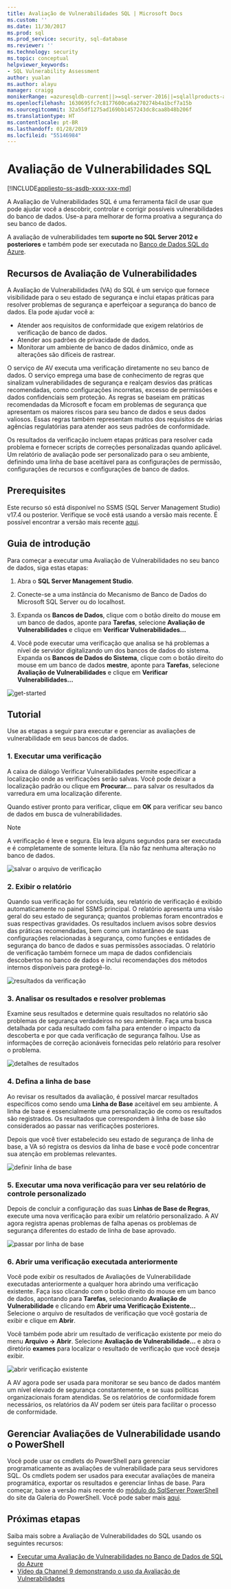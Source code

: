 ```yaml
---
title: Avaliação de Vulnerabilidades SQL | Microsoft Docs
ms.custom: ''
ms.date: 11/30/2017
ms.prod: sql
ms.prod_service: security, sql-database
ms.reviewer: ''
ms.technology: security
ms.topic: conceptual
helpviewer_keywords:
- SQL Vulnerability Assessment
author: yualan
ms.author: alayu
manager: craigg
monikerRange: =azuresqldb-current||>=sql-server-2016||=sqlallproducts-allversions||>=sql-server-linux-2017||=azuresqldb-mi-current
ms.openlocfilehash: 1630695fc7c8177600ca6a270274b4a1bcf7a15b
ms.sourcegitcommit: 32a55df1275ad169bb1457243dc8caa8b48b206f
ms.translationtype: HT
ms.contentlocale: pt-BR
ms.lasthandoff: 01/28/2019
ms.locfileid: "55146984"
---
```

# <a name="sql-vulnerability-assessment"></a>Avaliação de Vulnerabilidades SQL

[!INCLUDE[appliesto-ss-asdb-xxxx-xxx-md](../../includes/appliesto-ss-asdb-xxxx-xxx-md.md)]

A Avaliação de Vulnerabilidades SQL é uma ferramenta fácil de usar que pode ajudar você a descobrir, controlar e corrigir possíveis vulnerabilidades do banco de dados. Use-a para melhorar de forma proativa a segurança do seu banco de dados.

A avaliação de vulnerabilidades tem **suporte no SQL Server 2012 e posteriores** e também pode ser executada no [Banco de Dados SQL do Azure](https://docs.microsoft.com/azure/sql-database/sql-vulnerability-assessment).

## <a name="vulnerability-assessment-features"></a>Recursos de Avaliação de Vulnerabilidades
A Avaliação de Vulnerabilidades (VA) do SQL é um serviço que fornece visibilidade para o seu estado de segurança e inclui etapas práticas para resolver problemas de segurança e aperfeiçoar a segurança do banco de dados. Ela pode ajudar você a:
- Atender aos requisitos de conformidade que exigem relatórios de verificação de banco de dados. 
- Atender aos padrões de privacidade de dados.
- Monitorar um ambiente de banco de dados dinâmico, onde as alterações são difíceis de rastrear.

O serviço de AV executa uma verificação diretamente no seu banco de dados. O serviço emprega uma base de conhecimento de regras que sinalizam vulnerabilidades de segurança e realçam desvios das práticas recomendadas, como configurações incorretas, excesso de permissões e dados confidenciais sem proteção. As regras se baseiam em práticas recomendadas da Microsoft e focam em problemas de segurança que apresentam os maiores riscos para seu banco de dados e seus dados valiosos. Essas regras também representam muitos dos requisitos de várias agências regulatórias para atender aos seus padrões de conformidade.

Os resultados da verificação incluem etapas práticas para resolver cada problema e fornecer scripts de correções personalizadas quando aplicável. Um relatório de avaliação pode ser personalizado para o seu ambiente, definindo uma linha de base aceitável para as configurações de permissão, configurações de recursos e configurações de banco de dados. 

## <a name="prerequisites"></a>Prerequisites
Este recurso só está disponível no SSMS (SQL Server Management Studio) v17.4 ou posterior. Verifique se você está usando a versão mais recente. É possível encontrar a versão mais recente [aqui](https://docs.microsoft.com/sql/ssms/download-sql-server-management-studio-ssms).

## <a name="getting-started"></a>Guia de introdução
Para começar a executar uma Avaliação de Vulnerabilidades no seu banco de dados, siga estas etapas:
   1.   Abra o **SQL Server Management Studio**.

   2.   Conecte-se a uma instância do Mecanismo de Banco de Dados do Microsoft SQL Server ou do localhost.

   3.   Expanda os **Bancos de Dados**, clique com o botão direito do mouse em um banco de dados, aponte para **Tarefas**, selecione **Avaliação de Vulnerabilidades** e clique em **Verificar Vulnerabilidades...**

   4.   Você pode executar uma verificação que analisa se há problemas a nível de servidor digitalizando um dos bancos de dados do sistema. Expanda os **Bancos de Dados do Sistema**, clique com o botão direito do mouse em um banco de dados **mestre**, aponte para **Tarefas**, selecione **Avaliação de Vulnerabilidades** e clique em **Verificar Vulnerabilidades...**

   ![get-started](media/sql-vulnerability-assessment/1-SSMSGetStarted.png)

## <a name="tutorial"></a>Tutorial
Use as etapas a seguir para executar e gerenciar as avaliações de vulnerabilidade em seus bancos de dados.

### <a name="1-run-a-scan"></a>1. Executar uma verificação

A caixa de diálogo Verificar Vulnerabilidades permite especificar a localização onde as verificações serão salvas. Você pode deixar a localização padrão ou clique em **Procurar...** para salvar os resultados da varredura em uma localização diferente.

Quando estiver pronto para verificar, clique em **OK** para verificar seu banco de dados em busca de vulnerabilidades.

  > [!NOTE]   
  > A verificação é leve e segura. Ela leva alguns segundos para ser executada e é completamente de somente leitura. Ela não faz nenhuma alteração no banco de dados.

![salvar o arquivo de verificação](media/sql-vulnerability-assessment/2-ssmssavescanfile.png)

### <a name="2-view-the-report"></a>2. Exibir o relatório

Quando sua verificação for concluída, seu relatório de verificação é exibido automaticamente no painel SSMS principal. O relatório apresenta uma visão geral do seu estado de segurança; quantos problemas foram encontrados e suas respectivas gravidades. Os resultados incluem avisos sobre desvios das práticas recomendadas, bem como um instantâneo de suas configurações relacionadas à segurança, como funções e entidades de segurança do banco de dados e suas permissões associadas. O relatório de verificação também fornece um mapa de dados confidenciais descobertos no banco de dados e inclui recomendações dos métodos internos disponíveis para protegê-lo.

![resultados da verificação](media/sql-vulnerability-assessment/3-ssmsscanresults.png)

### <a name="3-analyze-the-results-and-resolve-issues"></a>3. Analisar os resultados e resolver problemas

Examine seus resultados e determine quais resultados no relatório são problemas de segurança verdadeiros no seu ambiente. Faça uma busca detalhada por cada resultado com falha para entender o impacto da descoberta e por que cada verificação de segurança falhou. Use as informações de correção acionáveis fornecidas pelo relatório para resolver o problema.

![detalhes de resultados](media/sql-vulnerability-assessment/4-ssmsresultdetails.png)

### <a name="4-set-your-baseline"></a>4. Defina a linha de base

Ao revisar os resultados da avaliação, é possível marcar resultados específicos como sendo uma **Linha de Base** aceitável em seu ambiente. A linha de base é essencialmente uma personalização de como os resultados são registrados. Os resultados que correspondem à linha de base são considerados ao passar nas verificações posteriores. 

Depois que você tiver estabelecido seu estado de segurança de linha de base, a VA só registra os desvios da linha de base e você pode concentrar sua atenção em problemas relevantes.

![definir linha de base](media/sql-vulnerability-assessment/5-ssmssetbaseline.png)

### <a name="5-run-a-new-scan-to-see-your-customized-tracking-report"></a>5. Executar uma nova verificação para ver seu relatório de controle personalizado

Depois de concluir a configuração das suas **Linhas de Base de Regras**, execute uma nova verificação para exibir um relatório personalizado. A AV agora registra apenas problemas de falha apenas os problemas de segurança diferentes do estado de linha de base aprovado.

![passar por linha de base](media/sql-vulnerability-assessment/6-ssmspassperbaseline.png)

### <a name="6-open-a-previously-run-scan"></a>6. Abrir uma verificação executada anteriormente

Você pode exibir os resultados de Avaliações de Vulnerabilidade executadas anteriormente a qualquer hora abrindo uma verificação existente. Faça isso clicando com o botão direito do mouse em um banco de dados, apontando para **Tarefas**, selecionando **Avaliação de Vulnerabilidade** e clicando em **Abrir uma Verificação Existente...**  Selecione o arquivo de resultados de verificação que você gostaria de exibir e clique em **Abrir**. 

Você também pode abrir um resultado de verificação existente por meio do menu **Arquivo -> Abrir**. Selecione **Avaliação de Vulnerabilidade...** e abra o diretório **exames** para localizar o resultado de verificação que você deseja exibir.

![abrir verificação existente](media/sql-vulnerability-assessment/7-ssmsopenexistingscan.png)

A AV agora pode ser usada para monitorar se seu banco de dados mantém um nível elevado de segurança constantemente, e se suas políticas organizacionais foram atendidas. Se os relatórios de conformidade forem necessários, os relatórios da AV podem ser úteis para facilitar o processo de conformidade.

## <a name="manage-vulnerability-assessments-using-powershell"></a>Gerenciar Avaliações de Vulnerabilidade usando o PowerShell
Você pode usar os cmdlets do PowerShell para gerenciar programaticamente as avaliações de vulnerabilidade para seus servidores SQL. Os cmdlets podem ser usados para executar avaliações de maneira programática, exportar os resultados e gerenciar linhas de base.
Para começar, baixe a versão mais recente do [módulo do SqlServer PowerShell](https://www.powershellgallery.com/packages/SqlServer/) do site da Galeria do PowerShell. Você pode saber mais [aqui](https://blogs.msdn.microsoft.com/sqlsecurity/2018/07/05/powershell-cmdlets-for-managing-sql-vulnerability-assessments/).

## <a name="next-steps"></a>Próximas etapas
Saiba mais sobre a Avaliação de Vulnerabilidades do SQL usando os seguintes recursos:
- [Executar uma Avaliação de Vulnerabilidades no Banco de Dados de SQL do Azure](https://docs.microsoft.com/azure/sql-database/sql-vulnerability-assessment) 
- [Vídeo da Channel 9 demonstrando o uso da Avaliação de Vulnerabilidades](https://channel9.msdn.com/Shows/Data-Exposed/Track-and-remediate-potential-database-vulnerabilities-with-SQL-Vulnerability-Assessment)


  

